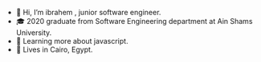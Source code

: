 - 👋 Hi, I’m ibrahem , junior software engineer.
- 🎓 2020 graduate from Software Engineering department at Ain Shams University.
- 🌱 Learning more about javascript.
- 📌 Lives in Cairo, Egypt.

<!---
ibrahem50/ibrahem50 is a ✨ special ✨ repository because its `README.md` (this file) appears on your GitHub profile.
You can click the Preview link to take a look at your changes.
--->
